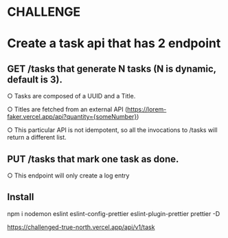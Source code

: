 # CHALLENGE
# Create a task api that has 2 endpoint

## GET /tasks that generate N tasks (N is dynamic, default is 3).

○ Tasks are composed of a UUID and a Title.

○ Titles are fetched from an external API
(https://lorem-faker.vercel.app/api?quantity={someNumber})

○ This particular API is not idempotent, so all the invocations to /tasks will return a different list.

##  PUT /tasks that mark one task as done.
○ This endpoint will only create a log entry


##  Install

npm i nodemon eslint eslint-config-prettier eslint-plugin-prettier prettier -D


https://challenged-true-north.vercel.app/api/v1/task

